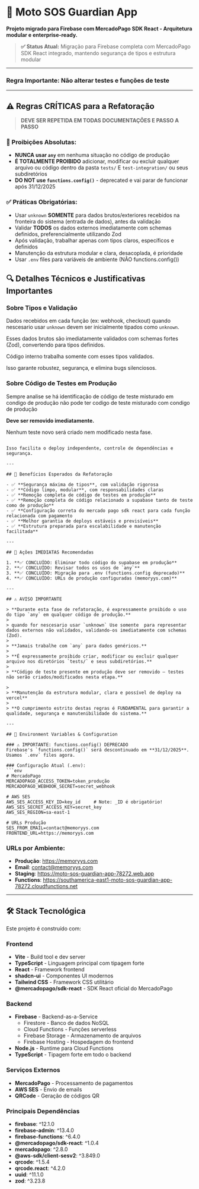 # 🚀 Moto SOS Guardian App

**Projeto migrado para Firebase com MercadoPago SDK React - Arquitetura modular e enterprise-ready.**

> **✅ Status Atual:** Migração para Firebase completa com MercadoPago SDK React integrado, mantendo segurança de tipos e estrutura modular

---

### **Regra Importante:** Não alterar testes e funções de teste

---

## ⚠️ Regras CRÍTICAS para a Refatoração

> **DEVE SER REPETIDA EM TODAS DOCUMENTAÇÕES E PASSO A PASSO**

### **🚫 Proibições Absolutas:**

- **NUNCA usar `any`** em nenhuma situação no código de produção
- **É TOTALMENTE PROIBIDO** adicionar, modificar ou excluir qualquer arquivo ou código dentro da pasta `tests/` E `test-integration/` ou seus subdiretórios
- **DO NOT use `functions.config()`** - deprecated e vai parar de funcionar após 31/12/2025

### **✅ Práticas Obrigatórias:**

- Usar `unknown` **SOMENTE** para dados brutos/exteriores recebidos na fronteira do sistema (entrada de dados), antes da validação
- Validar **TODOS** os dados externos imediatamente com schemas definidos, preferencialmente utilizando Zod
- Após validação, trabalhar apenas com tipos claros, específicos e definidos
- Manutenção da estrutura modular e clara, desacoplada, é prioridade
- Usar `.env` files para variáveis de ambiente (NÃO functions.config())

## 🔍 Detalhes Técnicos e Justificativas Importantes

### **Sobre Tipos e Validação**

Dados recebidos em cada função (ex: webhook, checkout) quando nescesario usar `unknown` devem ser inicialmente tipados como `unknown`.

Esses dados brutos são imediatamente validados com schemas fortes (Zod), convertendo para tipos definidos.

Código interno trabalha somente com esses tipos validados.

Isso garante robustez, segurança, e elimina bugs silenciosos.

### **Sobre Código de Testes em Produção**

Sempre analise se há identificação de código de teste misturado em condigo de produção não pode ter codigo de teste misturado com condigo de produção

**Deve ser removido imediatamente.**

Nenhum teste novo será criado nem modificado nesta fase.

```

Isso facilita o deploy independente, controle de dependências e segurança.

---

## 🎯 Benefícios Esperados da Refatoração

- ✅ **Segurança máxima de tipos**, com validação rigorosa
- ✅ **Código limpo, modular**, com responsabilidades claras
- ✅ **Remoção completa de código de testes em produção**
- ✅ **Remoção completa de código relacionado a supabase tanto de teste como de produção**
- ✅ **Configuração correta do mercado pago sdk react para cada função relacionada com pagamento
- ✅ **Melhor garantia de deploys estáveis e previsíveis**
- ✅ **Estrutura preparada para escalabilidade e manutenção facilitada**

---

## 🚀 Ações IMEDIATAS Recomendadas

1. **✅ CONCLUÍDO: Eliminar todo código do supabase em produção**
2. **✅ CONCLUÍDO: Revisar todos os usos de `any`**
3. **✅ CONCLUÍDO: Migração para .env (functions.config deprecado)**
4. **✅ CONCLUÍDO: URLs de produção configuradas (memoryys.com)**

---

## ⚠️ AVISO IMPORTANTE

> **Durante esta fase de refatoração, é expressamente proibido o uso do tipo `any` em qualquer código de produção.**
>
> quando for nescesario usar `unknown` Use somente  para representar dados externos não validados, validando-os imediatamente com schemas (Zod).
>
> **Jamais trabalhe com `any` para dados genéricos.**
>
> **É expressamente proibido criar, modificar ou excluir qualquer arquivo nos diretórios `tests/` e seus subdiretórios.**
>
> **Código de teste presente em produção deve ser removido — testes não serão criados/modificados nesta etapa.**

>
> **Manutenção da estrutura modular, clara e possível de deploy na vercel**
>
> **O cumprimento estrito destas regras é FUNDAMENTAL para garantir a qualidade, segurança e manutenibilidade do sistema.**

---

## 🔧 Environment Variables & Configuration

### ⚠️ IMPORTANTE: functions.config() DEPRECADO
Firebase's `functions.config()` será descontinuado em **31/12/2025**. Usamos `.env` files agora.

### Configuração Atual (.env):
```env
# MercadoPago
MERCADOPAGO_ACCESS_TOKEN=token_produção
MERCADOPAGO_WEBHOOK_SECRET=secret_webhook

# AWS SES
AWS_SES_ACCESS_KEY_ID=key_id     # Note: _ID é obrigatório!
AWS_SES_SECRET_ACCESS_KEY=secret_key
AWS_SES_REGION=sa-east-1

# URLs Produção
SES_FROM_EMAIL=contact@memoryys.com
FRONTEND_URL=https://memoryys.com
```

### URLs por Ambiente:
- **Produção**: https://memoryys.com
- **Email**: contact@memoryys.com  
- **Staging**: https://moto-sos-guardian-app-78272.web.app
- **Functions**: https://southamerica-east1-moto-sos-guardian-app-78272.cloudfunctions.net

---

## 🛠️ Stack Tecnológica

Este projeto é construído com:

### Frontend
- **Vite** - Build tool e dev server
- **TypeScript** - Linguagem principal com tipagem forte
- **React** - Framework frontend
- **shadcn-ui** - Componentes UI modernos
- **Tailwind CSS** - Framework CSS utilitário
- **@mercadopago/sdk-react** - SDK React oficial do MercadoPago

### Backend
- **Firebase** - Backend-as-a-Service
  - Firestore - Banco de dados NoSQL
  - Cloud Functions - Funções serverless
  - Firebase Storage - Armazenamento de arquivos
  - Firebase Hosting - Hospedagem do frontend
- **Node.js** - Runtime para Cloud Functions
- **TypeScript** - Tipagem forte em todo o backend

### Serviços Externos
- **MercadoPago** - Processamento de pagamentos
- **AWS SES** - Envio de emails
- **QRCode** - Geração de códigos QR

### Principais Dependências
- **firebase**: ^12.1.0
- **firebase-admin**: ^13.4.0
- **firebase-functions**: ^6.4.0
- **@mercadopago/sdk-react**: ^1.0.4
- **mercadopago**: ^2.8.0
- **@aws-sdk/client-sesv2**: ^3.849.0
- **qrcode**: ^1.5.4
- **qrcode.react**: ^4.2.0
- **uuid**: ^11.1.0
- **zod**: ^3.23.8
